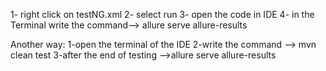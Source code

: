 1- right click on testNG.xml
2- select run
3- open the code in IDE
4- in the Terminal write the command--> allure serve allure-results

Another way:
1-open the terminal of the IDE 
2-write the command --> mvn clean test
3-after the end of testing -->allure serve allure-results
